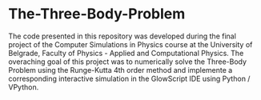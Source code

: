 # The-Three-Body-Problem

The code presented in this repository was developed during the final project of the Computer Simulations in Physics course at the University of Belgrade, Faculty of Physics - Applied and Computational Physics. The overaching goal of this project was to numerically solve the Three-Body Problem using the Runge-Kutta 4th order method and implemente a corresponding interactive simulation in the GlowScript IDE using Python / VPython.
